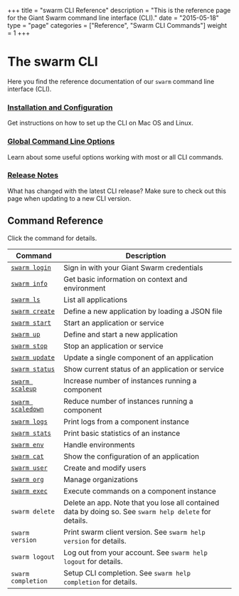 +++
title = "swarm CLI Reference"
description = "This is the reference page for the Giant Swarm command line interface (CLI)."
date = "2015-05-18"
type = "page"
categories = ["Reference", "Swarm CLI Commands"]
weight = 1
+++

# The swarm CLI

Here you find the reference documentation of our `swarm` command line interface (CLI).

### [Installation and Configuration](installation/)

Get instructions on how to set up the CLI on Mac OS and Linux.

### [Global Command Line Options](global-options/)

Learn about some useful options working with most or all CLI commands.

### [Release Notes](release-notes/)

What has changed with the latest CLI release? Make sure to check out this page when updating to a new CLI version.

## Command Reference

Click the command for details.


Command | Description
--------|---------------------
[`swarm login`](login/) | Sign in with your Giant Swarm credentials
[`swarm info`](info/) | Get basic information on context and environment
[`swarm ls`](ls/) | List all applications
[`swarm create`](create/) | Define a new application by loading a JSON file
[`swarm start`](start/) | Start an application or service
[`swarm up`](up/) | Define and start a new application
[`swarm stop`](stop/) | Stop an application or service
[`swarm update`](update/) | Update a single component of an application
[`swarm status`](status/) | Show current status of an application or service
[`swarm scaleup`](scaleup/) | Increase number of instances running a component
[`swarm scaledown`](scaledown/) | Reduce number of instances running a component
[`swarm logs`](logs/) | Print logs from a component instance
[`swarm stats`](stats/) | Print basic statistics of an instance
[`swarm env`](env/) | Handle environments
[`swarm cat`](cat/) | Show the configuration of an application
[`swarm user`](user/) | Create and modify users
[`swarm org`](org/) | Manage organizations
[`swarm exec`](exec/) | Execute commands on a component instance
`swarm delete` | Delete an app. Note that you lose all contained data by doing so. See `swarm help delete` for details.
`swarm version` | Print swarm client version. See `swarm help version` for details.
`swarm logout` | Log out from your account. See `swarm help logout` for details.
`swarm completion` | Setup CLI completion. See `swarm help completion` for details.
